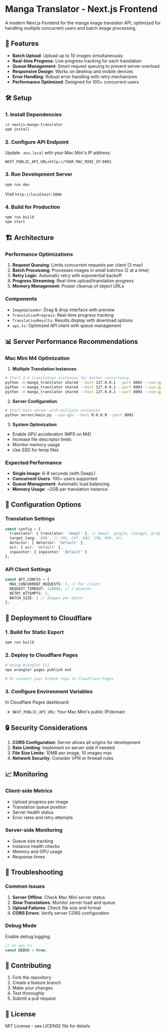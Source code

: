 # Manga Translator - Next.js Frontend

A modern Next.js frontend for the manga image translator API, optimized for handling multiple concurrent users and batch image processing.

## 🚀 Features

- **Batch Upload**: Upload up to 10 images simultaneously
- **Real-time Progress**: Live progress tracking for each translation
- **Queue Management**: Smart request queuing to prevent server overload
- **Responsive Design**: Works on desktop and mobile devices
- **Error Handling**: Robust error handling with retry mechanisms
- **Performance Optimized**: Designed for 100+ concurrent users

## 🛠️ Setup

### 1. Install Dependencies

```bash
cd nextjs-manga-translator
npm install
```

### 2. Configure API Endpoint

Update `.env.local` with your Mac Mini's IP address:

```env
NEXT_PUBLIC_API_URL=http://YOUR_MAC_MINI_IP:8001
```

### 3. Run Development Server

```bash
npm run dev
```

Visit `http://localhost:3000`

### 4. Build for Production

```bash
npm run build
npm start
```

## 🏗️ Architecture

### Performance Optimizations

1. **Request Queuing**: Limits concurrent requests per client (3 max)
2. **Batch Processing**: Processes images in small batches (2 at a time)
3. **Retry Logic**: Automatic retry with exponential backoff
4. **Progress Streaming**: Real-time upload/translation progress
5. **Memory Management**: Proper cleanup of object URLs

### Components

- `ImageUploader`: Drag & drop interface with preview
- `TranslationProgress`: Real-time progress tracking
- `TranslationResults`: Results display with download options
- `api.ts`: Optimized API client with queue management

## 📊 Server Performance Recommendations

### Mac Mini M4 Optimization

1. **Multiple Translation Instances**:
```bash
# Start 3-4 translation instances for better concurrency
python -m manga_translator shared --host 127.0.0.1 --port 8002 --use-gpu &
python -m manga_translator shared --host 127.0.0.1 --port 8003 --use-gpu &
python -m manga_translator shared --host 127.0.0.1 --port 8004 --use-gpu &
```

2. **Server Configuration**:
```bash
# Start main server with multiple instances
python server/main.py --use-gpu --host 0.0.0.0 --port 8001
```

3. **System Optimization**:
- Enable GPU acceleration (MPS on M4)
- Increase file descriptor limits
- Monitor memory usage
- Use SSD for temp files

### Expected Performance

- **Single Image**: 6-8 seconds (with DeepL)
- **Concurrent Users**: 100+ users supported
- **Queue Management**: Automatic load balancing
- **Memory Usage**: ~2GB per translation instance

## 🔧 Configuration Options

### Translation Settings

```typescript
const config = {
  translator: { translator: 'deepl' }, // deepl, google, chatgpt, groq
  target_lang: 'CHS', // CHS, CHT, ENG, JPN, KOR, etc.
  detector: { detector: 'default' },
  ocr: { ocr: 'default' },
  inpainter: { inpainter: 'default' }
};
```

### API Client Settings

```typescript
const API_CONFIG = {
  MAX_CONCURRENT_REQUESTS: 3, // Per client
  REQUEST_TIMEOUT: 120000, // 2 minutes
  RETRY_ATTEMPTS: 2,
  BATCH_SIZE: 2 // Images per batch
};
```

## 🚀 Deployment to Cloudflare

### 1. Build for Static Export

```bash
npm run build
```

### 2. Deploy to Cloudflare Pages

```bash
# Using Wrangler CLI
npx wrangler pages publish out

# Or connect your GitHub repo to Cloudflare Pages
```

### 3. Configure Environment Variables

In Cloudflare Pages dashboard:
- `NEXT_PUBLIC_API_URL`: Your Mac Mini's public IP/domain

## 🔒 Security Considerations

1. **CORS Configuration**: Server allows all origins for development
2. **Rate Limiting**: Implement on server side if needed
3. **File Size Limits**: 10MB per image, 10 images max
4. **Network Security**: Consider VPN or firewall rules

## 📈 Monitoring

### Client-side Metrics

- Upload progress per image
- Translation queue position
- Server health status
- Error rates and retry attempts

### Server-side Monitoring

- Queue size tracking
- Instance health checks
- Memory and GPU usage
- Response times

## 🐛 Troubleshooting

### Common Issues

1. **Server Offline**: Check Mac Mini server status
2. **Slow Translations**: Monitor server load and queue
3. **Upload Failures**: Check file size and format
4. **CORS Errors**: Verify server CORS configuration

### Debug Mode

Enable debug logging:

```typescript
// In api.ts
const DEBUG = true;
```

## 🤝 Contributing

1. Fork the repository
2. Create a feature branch
3. Make your changes
4. Test thoroughly
5. Submit a pull request

## 📄 License

MIT License - see LICENSE file for details